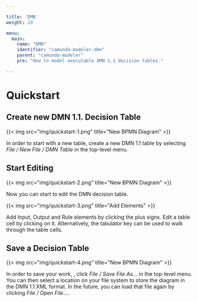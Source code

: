 ```yaml
---

title: 'DMN'
weight: 20

menu:
  main:
    name: "DMN"
    identifier: "camunda-modeler-dmn"
    parent: "camunda-modeler"
    pre: "How to model executable DMN 1.1 decision tables."

---
```


# Quickstart

## Create new DMN 1.1. Decision Table

{{< img src="img/quickstart-1.png" title="New BPMN Diagram" >}}

In order to start with a new table, create a new DMN 1.1 table by selecting *File / New File / DMN Table* in the top-level menu.

## Start Editing

{{< img src="img/quickstart-2.png" title="New BPMN Diagram" >}}

Now you can start to edit the DMN decision table.

{{< img src="img/quickstart-3.png" title="Add Elements" >}}

Add Input, Output and Rule elements by clicking the plus signs. Edit a table cell by clicking on it. Alternatively, the tabulator key can be used to walk through the table cells.

## Save a Decision Table

{{< img src="img/quickstart-4.png" title="New BPMN Diagram" >}}

In order to save your work, , click *File / Save File As...* in the top-level menu. You can then select a location on your file system to store the diagram in the DMN 1.1 XML format. In the future, you can load that file again by clicking *File / Open File...*.